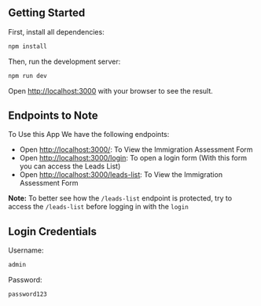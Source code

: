 

## Getting Started

First, install all dependencies:

```bash
npm install
```

Then, run the development server:

```bash
npm run dev

```

Open [http://localhost:3000](http://localhost:3000) with your browser to see the result.


## Endpoints to Note

To Use this App We have the following endpoints:

- Open [http://localhost:3000/](http://localhost:3000/): To View the Immigration Assessment Form
- Open [http://localhost:3000/login](http://localhost:3000/login): To open a login form (With this form you can access the Leads List)
- Open [http://localhost:3000/leads-list](http://localhost:3000/leads-list): To View the Immigration Assessment Form

**Note:** To better see how the `/leads-list` endpoint is protected, try to access the `/leads-list` before logging in with the `login`

## Login Credentials
Username:
```bash
admin
```

Password:
```bash
password123
```


